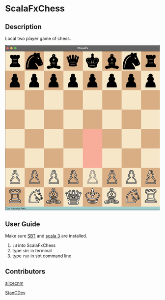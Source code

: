 # ScalaFxChess

## Description

Local two player game of chess.

![image info](./res/gameWindow.png)

## User Guide

Make sure [SBT](https://www.scala-sbt.org/download/) and [scala 3](https://www.scala-lang.org/download/) are installed.

1. `cd` into ScalaFxChess
2. type `sbt` in terminal
3. type `run` in sbt command line

## Contributors

[alicecnm](https://github.com/alicecnm/)

[StanCDev](https://github.com/StanCDev/)

